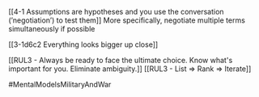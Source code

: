 [[4-1 Assumptions are hypotheses and you use the conversation (’negotiation’) to test them]]
	More specifically, negotiate multiple terms simultaneously if possible

[[3-1d6c2 Everything looks bigger up close]]

[[RUL3 - Always be ready to face the ultimate choice. Know what's important for you. Eliminate ambiguity.]]
[[RUL3 - List ⇒ Rank ⇒ Iterate]]

#MentalModelsMilitaryAndWar 